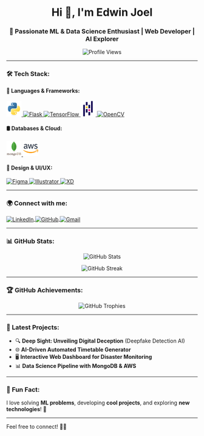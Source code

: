 <h1 align="center">Hi 👋, I'm Edwin Joel</h1>
<h3 align="center">🚀 Passionate ML & Data Science Enthusiast | Web Developer | AI Explorer</h3>

<p align="center">
  <img src="https://komarev.com/ghpvc/?username=edj008e&label=Profile%20views&color=0e75b6&style=flat" alt="Profile Views" />
</p>

---

### 🛠 Tech Stack:
#### 🚀 Languages & Frameworks:
<p>
  <a href="https://www.python.org/" target="_blank" rel="noreferrer"> 
    <img src="https://raw.githubusercontent.com/devicons/devicon/master/icons/python/python-original.svg" alt="Python" width="40" height="40"/> 
  </a>
  <a href="https://flask.palletsprojects.com/" target="_blank" rel="noreferrer"> 
    <img src="https://www.vectorlogo.zone/logos/pocoo_flask/pocoo_flask-icon.svg" alt="Flask" width="40" height="40"/> 
  </a>
  <a href="https://www.tensorflow.org/" target="_blank" rel="noreferrer"> 
    <img src="https://www.vectorlogo.zone/logos/tensorflow/tensorflow-icon.svg" alt="TensorFlow" width="40" height="40"/> 
  </a>
  <a href="https://pandas.pydata.org/" target="_blank" rel="noreferrer"> 
    <img src="https://raw.githubusercontent.com/devicons/devicon/master/icons/pandas/pandas-original.svg" alt="Pandas" width="40" height="40"/> 
  </a>
  <a href="https://opencv.org/" target="_blank" rel="noreferrer"> 
    <img src="https://www.vectorlogo.zone/logos/opencv/opencv-icon.svg" alt="OpenCV" width="40" height="40"/> 
  </a>
</p>

#### 🛢️ Databases & Cloud:
<p>
  <a href="https://www.mongodb.com/" target="_blank" rel="noreferrer"> 
    <img src="https://raw.githubusercontent.com/devicons/devicon/master/icons/mongodb/mongodb-original-wordmark.svg" alt="MongoDB" width="40" height="40"/> 
  </a>
  <a href="https://aws.amazon.com/" target="_blank" rel="noreferrer"> 
    <img src="https://raw.githubusercontent.com/devicons/devicon/master/icons/amazonwebservices/amazonwebservices-original-wordmark.svg" alt="AWS" width="40" height="40"/> 
  </a>
</p>

#### 🎨 Design & UI/UX:
<p>
  <a href="https://www.figma.com/" target="_blank" rel="noreferrer"> 
    <img src="https://www.vectorlogo.zone/logos/figma/figma-icon.svg" alt="Figma" width="40" height="40"/> 
  </a>
  <a href="https://www.adobe.com/in/products/illustrator.html" target="_blank" rel="noreferrer"> 
    <img src="https://www.vectorlogo.zone/logos/adobe_illustrator/adobe_illustrator-icon.svg" alt="Illustrator" width="40" height="40"/> 
  </a>
  <a href="https://www.adobe.com/products/xd.html" target="_blank" rel="noreferrer"> 
    <img src="https://cdn.worldvectorlogo.com/logos/adobe-xd.svg" alt="XD" width="40" height="40"/> 
  </a>
</p>

---

### 🌍 Connect with me:
<p>
  <a href="https://www.linkedin.com/in/yourprofile" target="_blank">
    <img align="center" src="https://cdn.jsdelivr.net/npm/simple-icons@v3/icons/linkedin.svg" alt="LinkedIn" height="30" width="40" />
  </a>
  <a href="https://github.com/edj008e" target="_blank">
    <img align="center" src="https://cdn.jsdelivr.net/npm/simple-icons@v3/icons/github.svg" alt="GitHub" height="30" width="40" />
  </a>
  <a href="mailto:youremail@gmail.com" target="_blank">
    <img align="center" src="https://cdn.jsdelivr.net/npm/simple-icons@v3/icons/gmail.svg" alt="Gmail" height="30" width="40" />
  </a>
</p>

---

### 📊 GitHub Stats:
<p align="center">
  <img src="https://github-readme-stats.vercel.app/api?username=edj008e&show_icons=true&theme=radical" alt="GitHub Stats" />
</p>

<p align="center">
  <img src="https://github-readme-streak-stats.herokuapp.com/?user=edj008e&theme=radical" alt="GitHub Streak" />
</p>

---

### 🏆 GitHub Achievements:
<p align="center">
  <img src="https://github-profile-trophy.vercel.app/?username=edj008e&theme=darkhub" alt="GitHub Trophies" />
</p>

---

### 🚀 Latest Projects:
- 🔍 **Deep Sight: Unveiling Digital Deception** (Deepfake Detection AI)
- 🌐 **AI-Driven Automated Timetable Generator**
- 🖥 **Interactive Web Dashboard for Disaster Monitoring**
- 📊 **Data Science Pipeline with MongoDB & AWS**

---

### 📌 Fun Fact:
I love solving **ML problems**, developing **cool projects**, and exploring **new technologies**! 🚀

---

Feel free to connect! 🚀✨
